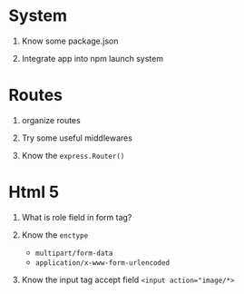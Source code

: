 # System

1. Know some package.json

2. Integrate app into npm launch system


# Routes

1. organize routes

2. Try some useful middlewares

3. Know the ```express.Router()```


# Html 5

1. What is role field in form tag?

2. Know the ```enctype```
    * ```multipart/form-data```
    * ```application/x-www-form-urlencoded```

3. Know the input tag accept field ```<input action="image/*>```